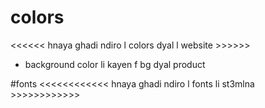 # colors

<<<<<< hnaya ghadi ndiro l colors dyal l website >>>>>>

- background color li kayen f bg dyal product

#fonts
<<<<<<<<<<<< hnaya ghadi ndiro l fonts li st3mlna >>>>>>>>>>>>
